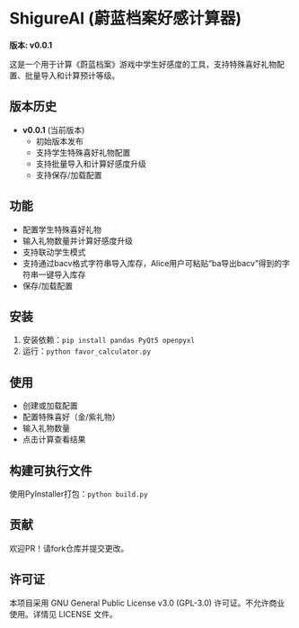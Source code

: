 # ShigureAI (蔚蓝档案好感计算器)

**版本: v0.0.1**

这是一个用于计算《蔚蓝档案》游戏中学生好感度的工具，支持特殊喜好礼物配置、批量导入和计算预计等级。

## 版本历史
- **v0.0.1** (当前版本)
  - 初始版本发布
  - 支持学生特殊喜好礼物配置
  - 支持批量导入和计算好感度升级
  - 支持保存/加载配置

## 功能
- 配置学生特殊喜好礼物
- 输入礼物数量并计算好感度升级
- 支持联动学生模式
- 支持通过bacv格式字符串导入库存，Alice用户可粘贴“ba导出bacv”得到的字符串一键导入库存
- 保存/加载配置

## 安装
1. 安装依赖：`pip install pandas PyQt5 openpyxl`
2. 运行：`python favor_calculator.py`

## 使用
- 创建或加载配置
- 配置特殊喜好（金/紫礼物）
- 输入礼物数量
- 点击计算查看结果

## 构建可执行文件
使用PyInstaller打包：`python build.py`

## 贡献
欢迎PR！请fork仓库并提交更改。

## 许可证
本项目采用 GNU General Public License v3.0 (GPL-3.0) 许可证。不允许商业使用。详情见 LICENSE 文件。
